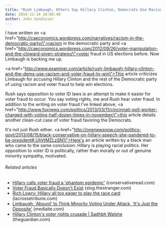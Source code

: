 ```yaml
---
title: "Rush Limbaugh, Others Say Hillary Clinton, Democrats Use Racism, Voter Fraud"
date: 2014-11-14 16:05:48
author: John Vandivier
---
```




I have written on <a href=\"http://caeconomics.wordpress.com/narratives/racism-in-the-democratic-party/\">racism in the democratic party</a> and <a href=\"http://caeconomics.wordpress.com/2012/09/26/voter-manipulation-and-the-cloward-piven-strategy/\">voter fraud in US</a> elections before. Now Limbaugh is backing me up.

<a href=\"http://www.examiner.com/article/rush-limbaugh-hillary-clinton-and-the-dems-use-racism-and-voter-fraud-to-win\">This article criticizes Limbaugh</a> for accusing Hillary Clinton and the rest of the Democratic party of using racism and voter fraud to help win elections.

Rush says opposition to voter ID laws is an attempt to make it easier for voter fraud to occur. You say voting rights, me and Rush hear voter fraud. In addition to the writing on voter fraud I've linked above, <a href=\"http://www.foxnews.com/politics/2013/03/11/cincinnati-poll-worker-charged-with-voting-half-dozen-times-in-november/\">this article</a> details another clean-cut case of voter fraud favoring the Democrats.

It's not just Rush either. <a href=\"http://onenewsnow.com/politics-govt/2013/08/15/black-conservative-on-hillary-speech-she-pandered-to-be-president#.UhVtMZLzSN1\">Here's an article</a> written by a black man who came to the same conclusion: Hillary is playing racial politics. Her opposition to voter ID is politically, rather than morally or out of genuine minority sympathy, motivated.
<h6 class=\"zemanta-related-title\" style=\"font-size:1em;\">Related articles</h6>
<ul class=\"zemanta-article-ul\">
	<li class=\"zemanta-article-ul-li\"><a href=\"http://conservativeread.com/hillary-calls-voter-fraud-a-phantom-epidemic/\" target=\"_blank\">Hillary calls voter fraud a 'phantom epidemic'</a> (conservativeread.com)</li>
	<li class=\"zemanta-article-ul-li\"><a href=\"http://slog.thestranger.com/slog/archives/2013/08/15/voter-fraud-basically-doesnt-exist\" target=\"_blank\">Voter Fraud Basically Doesn't Exist</a> (slog.thestranger.com)</li>
	<li class=\"zemanta-article-ul-li\"><a href=\"http://lacrossetribune.com/news/opinion/rich-lowry-hillary-all-too-eager-to-play-the-race/article_87172626-06a2-11e3-82ff-001a4bcf887a.html\" target=\"_blank\">Rich Lowry: Hillary all too eager to play the race card</a> (lacrossetribune.com)</li>
	<li class=\"zemanta-article-ul-li\"><a href=\"http://www.mediaite.com/tv/limbaugh-absurd-to-think-minority-voting-under-attack-its-just-the-opposite/\" target=\"_blank\">Limbaugh: 'Absurd' to Think Minority Voting Under Attack, 'It's Just the Opposite'</a> (mediaite.com)</li>
	<li class=\"zemanta-article-ul-li\"><a href=\"http://r.zemanta.com/?u=http%3A//www.theguardian.com/commentisfree/2013/aug/14/hillary-clinton-voter-rights&amp;a=193794652&amp;rid=00000331-1f08-000F-0000-0000000004fd&amp;e=e8c7342977a53e27b3ded15a1bbda005\" target=\"_blank\">Hillary Clinton's voter rights crusade | Sadhbh Walshe</a> (theguardian.com)</li>
</ul>